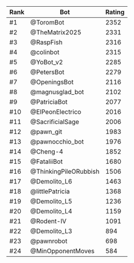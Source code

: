 Rank|Bot|Rating
---|---|---
#1|@ToromBot|2352
#2|@TheMatrix2025|2331
#3|@RaspFish|2316
#4|@colinbot|2315
#5|@YoBot_v2|2285
#6|@PetersBot|2279
#7|@OpeningsBot|2116
#8|@magnusglad_bot|2102
#9|@PatriciaBot|2077
#10|@ElPeonElectrico|2016
#11|@SacrificialSage|2006
#12|@pawn_git|1983
#13|@pawnocchio_bot|1976
#14|@Cheng-4|1852
#15|@FataliiBot|1680
#16|@ThinkingPileORubbish|1506
#17|@Demolito_L6|1463
#18|@littlePatricia|1368
#19|@Demolito_L5|1236
#20|@Demolito_L4|1159
#21|@Rodent-IV|1091
#22|@Demolito_L3|894
#23|@pawnrobot|698
#24|@MinOpponentMoves|584
